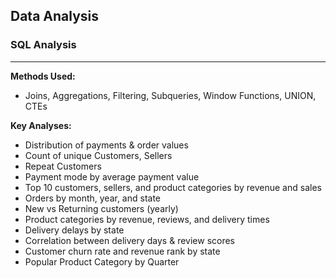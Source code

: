 ## Data Analysis

### SQL Analysis
--------------------------------------------------------------------------------------------------------------------
**Methods Used:**
* Joins, Aggregations, Filtering, Subqueries, Window Functions, UNION, CTEs

**Key Analyses:**
* Distribution of payments & order values
* Count of unique Customers, Sellers
* Repeat Customers
* Payment mode by average payment value
* Top 10 customers, sellers, and product categories by revenue and sales
* Orders by month, year, and state
* New vs Returning customers (yearly)
* Product categories by revenue, reviews, and delivery times
* Delivery delays by state
* Correlation between delivery days & review scores
* Customer churn rate and revenue rank by state
* Popular Product Category by Quarter
